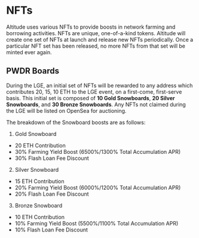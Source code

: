 # NFTs

Altitude uses various NFTs to provide boosts in network farming and borrowing activities. NFTs are unique, one-of-a-kind tokens. Altitude will create one set of NFTs at launch and release new NFTs periodically. Once a particular NFT set has been released, no more NFTs from that set will be minted ever again. 

## PWDR Boards

During the LGE, an initial set of NFTs will be rewarded to any address which contributes 20, 15, 10 ETH to the LGE event, on a first-come, first-serve basis. This initial set is composed of **10 Gold Snowboards**, **20 Silver Snowboards**, and **30 Bronze Snowboards**. Any NFTs not claimed during the LGE will be listed on OpenSea for auctioning. 

The breakdown of the Snowboard boosts are as follows:
1. Gold Snowboard
  - 20 ETH Contribution
  - 30% Farming Yield Boost (6500%/1300% Total Accumulation APR)
  - 30% Flash Loan Fee Discount
2. Silver Snowboard
  - 15 ETH Contribution
  - 20% Farming Yield Boost (6000%/1200% Total Accumulation APR)
  - 20% Flash Loan Fee Discount
3. Bronze Snowboard
  - 10 ETH Contribution
  - 10% Farming Yield Boost (5500%/1100% Total Accumulation APR)
  - 10% Flash Loan Fee Discount
